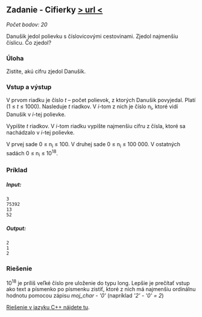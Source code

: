 ## Zadanie - Cifierky [> url <](https://zenit.ksp.sk/task/zenit21skc)

_Počet bodov: 20_

Danušik jedol polievku s číslovicovými cestovinami. Zjedol najmenšiu číslicu. Čo zjedol?

### Úloha

Zistite, akú cifru zjedol Danušik.

### Vstup a výstup

V prvom riadku je číslo _t_ – počet polievok, z ktorých Danušik povyjedal. Platí (1 ≤ _t_ ≤ 1000).
Nasleduje _t_ riadkov. V _i_-tom z nich je číslo n<sub>i</sub>, ktoré vidí Danušik v _i_-tej polievke.

Vypíšte _t_ riadkov. V _i_-tom riadku vypíšte najmenšiu cifru z čísla, ktoré sa nachádzalo v _i_-tej
polievke.

V prvej sade 0 ≤ n<sub>i</sub> ≤ 100. V druhej sade 
0 ≤ n<sub>i</sub> ≤ 100 000. V ostatných sadách 0 ≤ n<sub>i</sub> ≤ 10<sup>18</sup>.

### Príklad

##### Input:

```
3
75392
13
52
```

##### Output:

```
2
1
2
```

### Riešenie

10<sup>18</sup> je príliš veľké číslo pre uloženie do typu long. Lepšie je prečítať vstup ako
text a písmenko po písmenku zistiť, ktoré z nich má najmenšiu ordinálnu hodnotu pomocou zápisu
_moj_char - '0'_ (napríklad _'2' - '0' = 2_)

[Riešenie v jazyku C++ nájdete tu](zenit21skc.cpp).